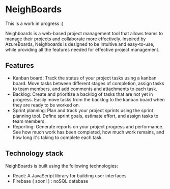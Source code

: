 # NeighBoards

This is a work in progress :) 

Neighboards is a web-based project management tool that allows teams to manage their projects and collaborate more effectively. Inspired by AzureBoards, Neighboards is designed to be intuitive and easy-to-use, while providing all the features needed for effective project management.

## Features

- Kanban board: Track the status of your project tasks using a kanban board. Move tasks between different stages of completion, assign tasks to team members, and add comments and attachments to each task.
- Backlog: Create and prioritize a backlog of tasks that are not yet in progress. Easily move tasks from the backlog to the kanban board when they are ready to be worked on.
- Sprint planning: Plan and track your project sprints using the sprint planning tool. Define sprint goals, estimate effort, and assign tasks to team members.
- Reporting: Generate reports on your project progress and performance. See how much work has been completed, how much work remains, and how long it's taking to complete each task.

## Technology stack

NeighBoards is built using the following technologies:

- React: A JavaScript library for building user interfaces
- Firebase ( soon! ) : noSQL database
